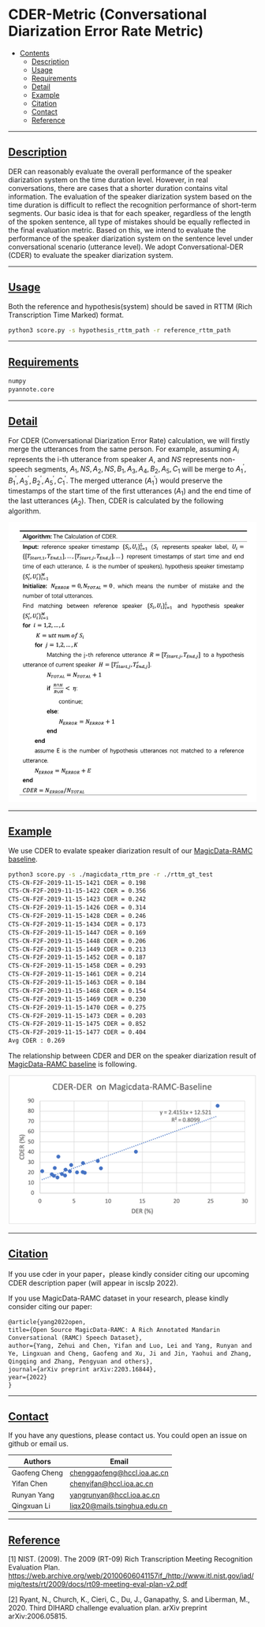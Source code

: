 # CDER-Metric (Conversational Diarization Error Rate Metric)

- [Contents](#contents)
    - [Description](#description)
    - [Usage](#usage)
    - [Requirements](#requirements)
    - [Detail](#detail)
    - [Example](#example)
    - [Citation](#citation)
    - [Contact](#contact)
    - [Reference](#reference)

***
## [Description](#contents)
DER can reasonably evaluate the overall performance of the speaker diarization system on the time duration level. However, in real conversations, there are cases that a shorter duration contains vital information. The evaluation of the speaker diarization system based on the time duration is difficult to reflect the recognition performance of short-term segments. Our basic idea is that for each speaker, regardless of the length of the spoken sentence, all type of mistakes should be equally reflected in the final evaluation metric. Based on this, we intend to evaluate the performance of the speaker diarization system on the sentence level under conversational scenario (utterance level). We adopt Conversational-DER (CDER) to evaluate the speaker diarization system.

***
## [Usage](#contents)

Both the reference and hypothesis(system) should be saved in RTTM (Rich Transcription Time Marked) format.

```bash
python3 score.py -s hypothesis_rttm_path -r reference_rttm_path
```

***
## [Requirements](#requirements)

```bash
numpy
pyannote.core
```

***
## [Detail](#detail)

For CDER (Conversational Diarization Error Rate) calculation, we will firstly merge the utterances from the same person. For example, assuming $A_i$ represents the i-th utterance from speaker $A$, and $NS$ represents non-speech segments, $A_1,NS,A_2,NS,B_1,A_3,A_4,B_2,A_5,C_1$ will be merge to $A_1^{'},B_1^{'},A_3^{'},B_2^{'},A_5^{'},C_1^{'}$. The merged utterance ($A_1^{'}$) would preserve the timestamps of the start time of the first utterances ($A_1$) and the end time of the last utterances ($A_2$). Then, CDER is calculated by the following algorithm.

<div align=center>
<img src="image/cssd_algo.png" width="700px">
</div>

***
## [Example](#example)
We use CDER to evalate speaker diarization result of our [MagicData-RAMC baseline](https://github.com/MagicHub-io/MagicData-RAMC).

```bash
python3 score.py -s ./magicdata_rttm_pre -r ./rttm_gt_test
CTS-CN-F2F-2019-11-15-1421 CDER = 0.198
CTS-CN-F2F-2019-11-15-1422 CDER = 0.356
CTS-CN-F2F-2019-11-15-1423 CDER = 0.242
CTS-CN-F2F-2019-11-15-1426 CDER = 0.314
CTS-CN-F2F-2019-11-15-1428 CDER = 0.246
CTS-CN-F2F-2019-11-15-1434 CDER = 0.173
CTS-CN-F2F-2019-11-15-1447 CDER = 0.169
CTS-CN-F2F-2019-11-15-1448 CDER = 0.206
CTS-CN-F2F-2019-11-15-1449 CDER = 0.213
CTS-CN-F2F-2019-11-15-1452 CDER = 0.187
CTS-CN-F2F-2019-11-15-1458 CDER = 0.293
CTS-CN-F2F-2019-11-15-1461 CDER = 0.214
CTS-CN-F2F-2019-11-15-1463 CDER = 0.184
CTS-CN-F2F-2019-11-15-1468 CDER = 0.154
CTS-CN-F2F-2019-11-15-1469 CDER = 0.230
CTS-CN-F2F-2019-11-15-1470 CDER = 0.275
CTS-CN-F2F-2019-11-15-1473 CDER = 0.203
CTS-CN-F2F-2019-11-15-1475 CDER = 0.852
CTS-CN-F2F-2019-11-15-1477 CDER = 0.404
Avg CDER : 0.269
```

The relationship between CDER and DER on the speaker diarization result of [MagicData-RAMC baseline](https://github.com/MagicHub-io/MagicData-RAMC) is following.

<div align=center>
<img src="image/cder-der.png" width="700px">
</div>


***
## [Citation](#contents)

If you use cder in your paper，please kindly consider citing our upcoming CDER description paper (will appear in iscslp 2022).

If you use MagicData-RAMC dataset in your research, please kindly consider citing our paper:

    @article{yang2022open,
    title={Open Source MagicData-RAMC: A Rich Annotated Mandarin Conversational (RAMC) Speech Dataset},
    author={Yang, Zehui and Chen, Yifan and Luo, Lei and Yang, Runyan and Ye, Lingxuan and Cheng, Gaofeng and Xu, Ji and Jin, Yaohui and Zhang, Qingqing and Zhang, Pengyuan and others},
    journal={arXiv preprint arXiv:2203.16844},
    year={2022}
    }


***
## [Contact](#contents)

If you have any questions, please contact us. You could open an issue on github or email us.

| Authors       | Email                                                               |
|---------------|---------------------------------------------------------------------|
| Gaofeng Cheng | [chenggaofeng@hccl.ioa.ac.cn](mailto:chenggaofeng@hccl.ioa.ac.cn)   |
| Yifan Chen    | [chenyifan@hccl.ioa.ac.cn](mailto:chenyifan@hccl.ioa.ac.cn)         |
| Runyan Yang   | [yangrunyan@hccl.ioa.ac.cn](mailto:yangrunyan@hccl.ioa.ac.cn)       |
| Qingxuan Li   | [liqx20@mails.tsinghua.edu.cn](mailto:liqx20@mails.tsinghua.edu.cn) |


***
## [Reference](#contents)

[1] NIST. (2009). The 2009 (RT-09) Rich Transcription Meeting Recognition Evaluation Plan. https://web.archive.org/web/20100606041157if_/http://www.itl.nist.gov/iad/mig/tests/rt/2009/docs/rt09-meeting-eval-plan-v2.pdf

[2] Ryant, N., Church, K., Cieri, C., Du, J., Ganapathy, S. and Liberman, M., 2020. Third DIHARD challenge evaluation plan. arXiv preprint arXiv:2006.05815.

